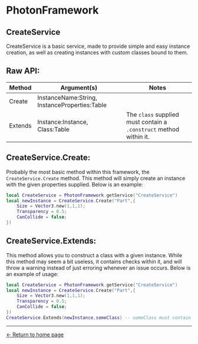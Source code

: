 # PhotonFramework

## CreateService
CreateService is a basic service, made to provide simple and easy instance creation, as well as creating instances with custom classes bound to them.
## Raw API:

| Method | Argument(s) | Notes |
|--|--|--|
| Create | InstanceName:String, InstanceProperties:Table |
| Extends | Instance:Instance, Class:Table | The `class` supplied must contain a `.construct` method within it. |
## CreateService.Create:
Probably the most basic method within this framework, the `CreateService.Create` method.  This method will simply create an instance with the given properties supplied.  Below is an example:
```lua
local CreateService = PhotonFramework.getService("CreateService")
local newInstance = CreateService.Create("Part",{
	Size = Vector3.new(1,1,1);
	Transparency = 0.5;
	CanCollide = false;
})
```
## CreateService.Extends:
This method allows you to construct a class with a given instance.  While this method may seem a bit useless, it contains checks within it, and will throw a warning instead of just erroring whenever an issue occurs.  Below is an example of usage:
```lua
local CreateService = PhotonFramework.getService("CreateService")
local newInstance = CreateService.Create("Part",{
	Size = Vector3.new(1,1,1);
	Transparency = 0.5;
	CanCollide = false;
})
CreateService.Extends(newInstance,someClass) -- someClass must contain a .construct method.
```

---
[← Return to home page](https://madonox.github.io/PhotonFramework/)
